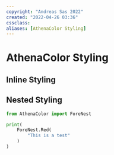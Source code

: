 ```yaml
---
copyright: "Andreas Sas 2022"
created: "2022-04-26 03:36"
cssclass: 
aliases: [AthenaColor Styling]
---
```

# AthenaColor Styling
## Inline Styling
## Nested Styling
```python
from AthenaColor import ForeNest

print(
    ForeNest.Red(
        "This is a test"
    )
)

```